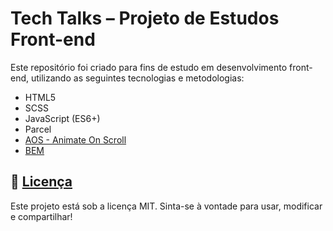 # Tech Talks – Projeto de Estudos Front-end

Este repositório foi criado para fins de estudo em desenvolvimento front-end, utilizando as seguintes tecnologias e metodologias:

- HTML5
- SCSS
- JavaScript (ES6+)
- Parcel
- [AOS - Animate On Scroll](https://michalsnik.github.io/aos/)
- [BEM](http://getbem.com/)

## 📄 [Licença](LICENSE)

Este projeto está sob a licença MIT. Sinta-se à vontade para usar, modificar e compartilhar!

